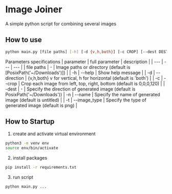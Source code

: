 # Image Joiner
A simple python script for combining several images
## How to use
```bash
python main.py [file paths] [-h] [-d {v,h,both}] [-c CROP] [--dest DEST] [-n NAME]
```
Parameters specifications
| parameter | full parameter | description |
| --- | --- | --- |
| file paths | - | Image paths or directory (default is [PosixPath('~/Downloads')]) |
| -h | --help | Show help message |
| -d | --direction | {v,h,both} v for vertical, h for horizontal (default is 'both') |
| -c | --crop | Crop each image from left, top, right, bottom (default is 0,0,0,120) |
| -dest | - | Specify the direction of generated image (default is PosixPath('~/Downloads'))
| -n | --name | Specify the name of generated image (default is untitled) |
| -t | --image_type | Specify the type of generated image (default is png) |


## How to Startup
1. create and activate virtual environment
```bash
python3 -m venv env
source env/bin/activate
```

2. install packages
```bash
pip install -r requirements.txt
```

3. run script
```bash
python main.py ...
```
